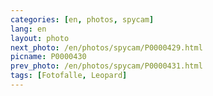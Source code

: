 ```yaml
---
categories: [en, photos, spycam]
lang: en
layout: photo
next_photo: /en/photos/spycam/P0000429.html
picname: P0000430
prev_photo: /en/photos/spycam/P0000431.html
tags: [Fotofalle, Leopard]
---
```

